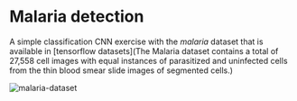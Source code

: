 # Malaria detection

A simple classification CNN exercise with the *malaria* dataset that is available in [tensorflow datasets](The Malaria dataset contains a total of 27,558 cell images with equal instances of parasitized and uninfected cells from the thin blood smear slide images of segmented cells.)

![malaria-dataset](https://www.pyimagesearch.com/wp-content/uploads/2018/12/dl_medical_imaging_malaria_dataset.jpg)
